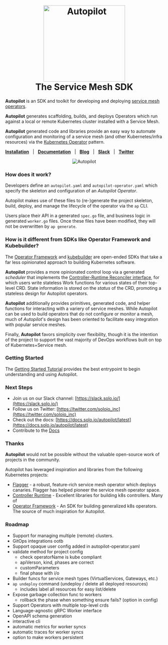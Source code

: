
<h1 align="center">
    <img src="https://github.com/solo-io/autopilot/blob/master/docs/content/img/logo.png?raw=true" alt="Autopilot" width="260" height="242">
  <br>
  The Service Mesh SDK
</h1>

**Autopilot** is an SDK and toolkit for developing and deploying [service mesh operators](docs/content/concepts/service_mesh_operators.md). 

**Autopilot** generates scaffolding, builds, and deploys Operators which run against a local or remote Kubernetes cluster installed with a Service Mesh. 

**Autopilot** generated code and libraries provide an easy way to automate configuration and monitoring of a service mesh (and other Kubernetes/infra resources) via the [Kubernetes Operator](https://kubernetes.io/docs/concepts/extend-kubernetes/operator/) pattern.

[**Installation**](https://docs.solo.io/autopilot/latest/installation/) &nbsp; |
&nbsp; [**Documentation**](https://docs.solo.io/autopilot/latest) &nbsp; |
&nbsp; [**Blog**](https://medium.com/solo-io/autopilot-an-operator-framework-for-building-workflows-on-top-of-service-mesh-bd4a2fb3e742) &nbsp; |
&nbsp; [**Slack**](https://slack.solo.io) &nbsp; |
&nbsp; [**Twitter**](https://twitter.com/soloio_inc)

<center>
<img src="https://github.com/solo-io/autopilot/blob/master/docs/content/img/autopilot-workflow.png?raw=true" alt="Autopilot">
</center>

### How does it work?

Developers define an `autopilot.yaml` and `autopilot-operator.yaml` which specify the skeleton and configuration of an *Autopilot Operator*.

Autopilot makes use of these files to (re-)generate the project skeleton, build, deploy, and manage the lifecycle of the operator via the `ap` CLI.

Users place their API in a generated `spec.go` file, and business logic in generated `worker.go` files. Once these files have been modified, they will not be overwritten by `ap generate`.

### How is it different from SDKs like Operator Framework and Kubebuilder?

The [Operator Framework](https://github.com/operator-framework) and [kubebuilder](https://github.com/kubernetes-sigs/kubebuilder) are open-ended SDKs that take a far less opinionated approach to building Kubernetes software.

**Autopilot** provides a more opinionated control loop via a generated *scheduler* that implements the [Controller-Runtime Reconciler interface](https://github.com/kubernetes-sigs/controller-runtime/blob/master/pkg/reconcile/reconcile.go#L80), for which users write stateless Work functions for various states of their top-level CRD. State information is stored
 on the *status* of the CRD, promoting a stateless design for Autopilot operators.
 
**Autopilot** additionally provides primitives, generated code, and helper functions for interacting with a variery of service meshes. While Autopilot can be used to build operators that do not configure or monitor a mesh, much of *Autopilot*'s design has been oriented to facilitate easy integration with popular service meshes.

Finally, **Autopilot** favors simplicity over flexibility, though it is the intention of the project to support the vast majority of DevOps workflows built on top of Kubernetes+Service mesh.

### Getting Started

The [Getting Started Tutorial](docs/content/tutorial_code/getting_started_1.md) provides the best entrypoint to begin understanding and using 
Autopilot.

### Next Steps
- Join us on our Slack channel: [https://slack.solo.io/](https://slack.solo.io/)
- Follow us on Twitter: [https://twitter.com/soloio_inc](https://twitter.com/soloio_inc)
- Check out the docs: [https://docs.solo.io/autopilot/latest](https://docs.solo.io/autopilot/latest)
- Contribute to the [Docs](https://github.com/solo-io/solo-docs)

### Thanks

**Autopilot** would not be possible without the valuable open-source work of projects in the community. 

Autopilot has leveraged inspiration and libraries from the following Kubernetes projects:

- [Flagger](https://flagger.app/) - a robust, feature-rich service mesh operator which deploys canaries. Flagger has helped pioneer the service mesh operator space.
- [Controller Runtime](https://github.com/kubernetes-sigs/controller-runtime) - Excellent libraries for building k8s controllers. Many of 
- [Operator Framework](https://github.com/operator-framework) - An SDK for building generalized k8s operators. The source of much inspiration for Autopilot.

### Roadmap
- Support for managing multiple (remote) clusters.
- GitOps integrations ootb
- Support opaque user config added in autopilot-operator.yaml
- validate method for project config
    - check operatorName is kube compliant
    - apiVerson, kind, phases are correct
    - customParameters
    - final phase with i/o
- Builder funcs for service mesh types (VirtualServices, Gateways, etc.)
- `ap undeploy` command (undeploy / delete all deployed resources)
    - includes label all resources for easy list/delete
- Expose garbage collection func to workers
    - rollback the phase when something ensure fails? (option in config)
- Support Operators with multiple top-level crds
- Language-agnostic gRPC Worker interface
- OpenAPI schema generation
- interactive cli
- automatic metrics for worker syncs
- automatic traces for worker syncs
- option to make workers persistent
